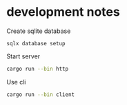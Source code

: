 # development notes

Create sqlite database

```
sqlx database setup
```

Start server

```bash
cargo run --bin http
```

Use cli

```bash
cargo run --bin client
```